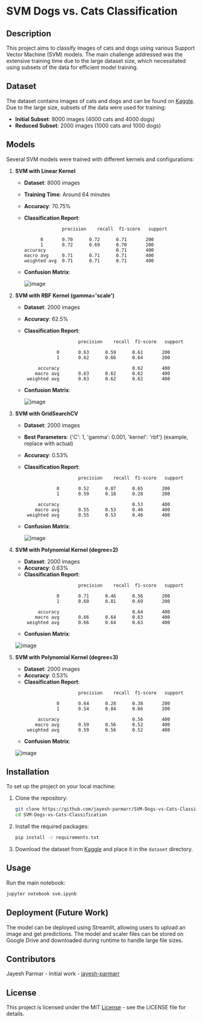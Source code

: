 # SVM Dogs vs. Cats Classification 

## Description

This project aims to classify images of cats and dogs using various Support Vector Machine (SVM) models. The main challenge addressed was the extensive training time due to the large dataset size, which necessitated using subsets of the data for efficient model training.

## Dataset

The dataset contains images of cats and dogs and can be found on [Kaggle](https://www.kaggle.com/c/dogs-vs-cats/data). Due to the large size, subsets of the data were used for training:

- **Initial Subset**: 8000 images (4000 cats and 4000 dogs)
- **Reduced Subset**: 2000 images (1000 cats and 1000 dogs)

## Models

Several SVM models were trained with different kernels and configurations:

1. **SVM with Linear Kernel**
   - **Dataset**: 8000 images
   - **Training Time**: Around 64 minutes
   - **Accuracy**: 70.75% 
   - **Classification Report**:
     ```
                   precision    recall  f1-score   support

           0       0.70      0.72      0.71       200
           1       0.72      0.69      0.70       200
     accuracy                          0.71       400
     macro avg     0.71      0.71      0.71       400
     weighted avg  0.71      0.71      0.71       400
     ```
   - **Confusion Matrix**:
     
     ![image](image/linear.png)

     

2. **SVM with RBF Kernel (gamma='scale')**
   - **Dataset**: 2000 images
   - **Accuracy**: 62.5% 
   - **Classification Report**:
     ```
                         precision    recall  f1-score   support
      
                 0       0.63      0.59      0.61       200
                 1       0.62      0.66      0.64       200
      
          accuracy                           0.62       400
         macro avg       0.63      0.62      0.62       400
      weighted avg       0.63      0.62      0.62       400

     ```
   - **Confusion Matrix**:

     ![image](image/rbf.png)

3. **SVM with GridSearchCV**
   - **Dataset**: 2000 images
   - **Best Parameters**: {'C': 1, 'gamma': 0.001, 'kernel': 'rbf'} (example, replace with actual)
   - **Accuracy**: 0.53% 
   - **Classification Report**:
     ```
                         precision    recall  f1-score   support
      
                 0       0.52      0.87      0.65       200
                 1       0.59      0.18      0.28       200
      
          accuracy                           0.53       400
         macro avg       0.55      0.53      0.46       400
      weighted avg       0.55      0.53      0.46       400

     ```
   - **Confusion Matrix**:

     ![image](image/rbf_grid.png)

4. **SVM with Polynomial Kernel (degree=2)**
   - **Dataset**: 2000 images
   - **Accuracy**: 0.63% 
   - **Classification Report**:
     ```
                         precision    recall  f1-score   support
      
                 0       0.71      0.46      0.56       200
                 1       0.60      0.81      0.69       200
      
          accuracy                           0.64       400
         macro avg       0.66      0.64      0.63       400
      weighted avg       0.66      0.64      0.63       400

     ```
   - **Confusion Matrix**:

    ![image](image/d2.png)

5. **SVM with Polynomial Kernel (degree=3)**
   - **Dataset**: 2000 images
   - **Accuracy**: 0.53%
   - **Classification Report**:
     ```
                         precision    recall  f1-score   support
      
                 0       0.64      0.28      0.38       200
                 1       0.54      0.84      0.66       200
      
          accuracy                           0.56       400
         macro avg       0.59      0.56      0.52       400
      weighted avg       0.59      0.56      0.52       400

     ```
   - **Confusion Matrix**:

    ![image](image/d3.png)
   

## Installation

To set up the project on your local machine:

1. Clone the repository:
    ```bash
    git clone https://github.com/jayesh-parmarr/SVM-Dogs-vs-Cats-Classification.git
    cd SVM-Dogs-vs-Cats-Classification
    ```

2. Install the required packages:
    ```bash
    pip install -r requirements.txt
    ```

3. Download the dataset from [Kaggle](https://www.kaggle.com/c/dogs-vs-cats/data) and place it in the `dataset` directory.

## Usage

Run the main notebook:
```bash
jupyter notebook svm.ipynb
```

## Deployment (Future Work)
  The model can be deployed using Streamlit, allowing users to upload an image and get predictions. The model and scaler files can be stored on Google Drive and downloaded    during runtime to handle large file sizes.

## Contributors
  Jayesh Parmar - Initial work - [jayesh-parmarr](https://github.com/jayesh-parmarr/)
## License
 This project is licensed under the MIT [License](LICENSE) - see the LICENSE file for details.

